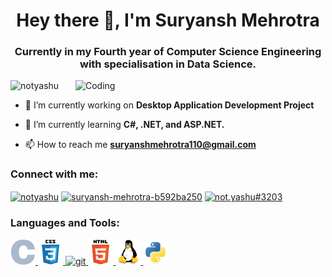 <h1 align="center">Hey there 👋, I'm Suryansh Mehrotra</h1>
<h3 align="center">Currently in my Fourth year of Computer Science Engineering with specialisation in Data Science.</h3>
<img align="right" alt="Coding" width="400" src="https://i.pinimg.com/originals/e4/26/70/e426702edf874b181aced1e2fa5c6cde.gif">

<p align="left"> <img src="https://komarev.com/ghpvc/?username=notyashu&label=Profile%20views&color=0e75b6&style=flat" alt="notyashu" /> </p>

- 🔭 I’m currently working on **Desktop Application Development Project**

- 🌱 I’m currently learning **C#, .NET, and ASP.NET.**

- 📫 How to reach me **suryanshmehrotra110@gmail.com**

<h3 align="left">Connect with me:</h3>
<p align="left">
<a href="https://codepen.io/notyashu" target="blank"><img align="center" src="https://raw.githubusercontent.com/rahuldkjain/github-profile-readme-generator/master/src/images/icons/Social/codepen.svg" alt="notyashu" height="30" width="40" /></a>
<a href="https://www.linkedin.com/in/suryansh-mehrotra/" target="blank"><img align="center" src="https://raw.githubusercontent.com/rahuldkjain/github-profile-readme-generator/master/src/images/icons/Social/linked-in-alt.svg" alt="suryansh-mehrotra-b592ba250" height="30" width="40" /></a>
<!-- <a href="https://fb.com/suryansh.mehrotra.7" target="blank"><img align="center" src="https://raw.githubusercontent.com/rahuldkjain/github-profile-readme-generator/master/src/images/icons/Social/facebook.svg" alt="suryansh.mehrotra.7" height="30" width="40" /></a> -->
<!-- <a href="https://instagram.com/not.yashu" target="blank"><img align="center" src="https://raw.githubusercontent.com/rahuldkjain/github-profile-readme-generator/master/src/images/icons/Social/instagram.svg" alt="not.yashu" height="30" width="40" /></a> -->
<a href="https://discord.gg/not.yashu#3203" target="blank"><img align="center" src="https://raw.githubusercontent.com/rahuldkjain/github-profile-readme-generator/master/src/images/icons/Social/discord.svg" alt="not.yashu#3203" height="30" width="40" /></a>
</p>

<h3 align="left">Languages and Tools:</h3>
<p align="left"> <a href="https://www.cprogramming.com/" target="_blank" rel="noreferrer"> <img src="https://raw.githubusercontent.com/devicons/devicon/master/icons/c/c-original.svg" alt="c" width="40" height="40"/> </a> <a href="https://www.w3schools.com/css/" target="_blank" rel="noreferrer"> <img src="https://raw.githubusercontent.com/devicons/devicon/master/icons/css3/css3-original-wordmark.svg" alt="css3" width="40" height="40"/> </a> <a href="https://git-scm.com/" target="_blank" rel="noreferrer"> <img src="https://www.vectorlogo.zone/logos/git-scm/git-scm-icon.svg" alt="git" width="40" height="40"/> </a> <a href="https://www.w3.org/html/" target="_blank" rel="noreferrer"> <img src="https://raw.githubusercontent.com/devicons/devicon/master/icons/html5/html5-original-wordmark.svg" alt="html5" width="40" height="40"/> </a> <a href="https://www.linux.org/" target="_blank" rel="noreferrer"> <img src="https://raw.githubusercontent.com/devicons/devicon/master/icons/linux/linux-original.svg" alt="linux" width="40" height="40"/> </a> <a href="https://www.python.org" target="_blank" rel="noreferrer"> <img src="https://raw.githubusercontent.com/devicons/devicon/master/icons/python/python-original.svg" alt="python" width="40" height="40"/> </a> </p>

<!--
<p><img align="left" src="https://github-readme-stats.vercel.app/api/top-langs?username=notyashu&show_icons=true&locale=en&layout=compact" alt="notyashu" /></p>

<p>&nbsp;<img align="center" src="https://github-readme-stats.vercel.app/api?username=notyashu&show_icons=true&locale=en" alt="notyashu" /></p>

<p><img align="center" src="https://github-readme-streak-stats.herokuapp.com/?user=notyashu&" alt="notyashu" /></p>
-->
